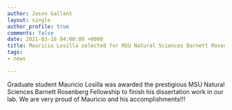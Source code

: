 ```yaml
---
author: Jason Gallant
layout: single
author_profile: true
comments: false
date: 2021-03-16 04:00:00 +0000
title: Mauricio Losilla selected for MSU Natural Sciences Barnett Rosenberg Fellowship
tags:
- news

---
```

Graduate student Mauricio Losilla was awarded the prestigious MSU Natural Sciences Barnett Rosenberg Fellowship to finish his dissertation work in our lab.  We are very proud of Mauricio and his accomplishments!!!
